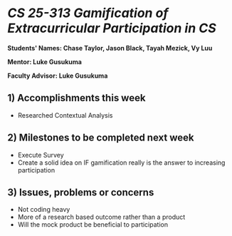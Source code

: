 # *CS 25-313 Gamification of Extracurricular Participation in CS*

**Students' Names: Chase Taylor, Jason Black, Tayah Mezick, Vy Luu**

**Mentor: Luke Gusukuma**

**Faculty Advisor: Luke Gusukuma**

## 1) Accomplishments this week ##
   - Researched Contextual Analysis 

## 2) Milestones to be completed next week ##
   - Execute Survey
   - Create a solid idea on IF gamification really is the answer to increasing participation 

## 3) Issues, problems or concerns ##
   - Not coding heavy
   - More of a research based outcome rather than a product
   - Will the mock product be beneficial to participation
   


